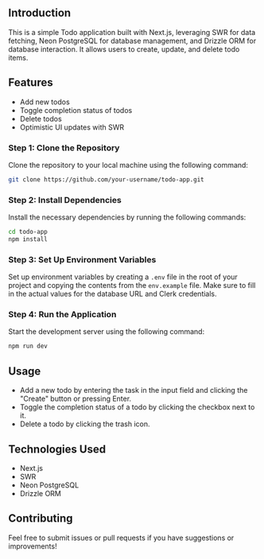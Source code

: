 ## Introduction

This is a simple Todo application built with Next.js, leveraging SWR for data fetching, Neon PostgreSQL for database management, and Drizzle ORM for database interaction. It allows users to create, update, and delete todo items.

## Features

- Add new todos
- Toggle completion status of todos
- Delete todos
- Optimistic UI updates with SWR

### Step 1: Clone the Repository

Clone the repository to your local machine using the following command:

```bash
git clone https://github.com/your-username/todo-app.git
```

### Step 2: Install Dependencies

Install the necessary dependencies by running the following commands:

```bash
cd todo-app
npm install
```

### Step 3: Set Up Environment Variables

Set up environment variables by creating a `.env` file in the root of your project and copying the contents from the `env.example` file. Make sure to fill in the actual values for the database URL and Clerk credentials.

### Step 4: Run the Application

Start the development server using the following command:

```bash
npm run dev
```

## Usage

- Add a new todo by entering the task in the input field and clicking the "Create" button or pressing Enter.
- Toggle the completion status of a todo by clicking the checkbox next to it.
- Delete a todo by clicking the trash icon.

## Technologies Used

- Next.js
- SWR
- Neon PostgreSQL
- Drizzle ORM

## Contributing

Feel free to submit issues or pull requests if you have suggestions or improvements!